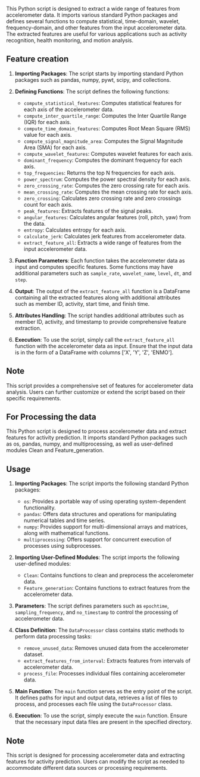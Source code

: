 This Python script is designed to extract a wide range of features from accelerometer data. It imports various standard Python packages and defines several functions to compute statistical, time-domain, wavelet, frequency-domain, and other features from the input accelerometer data. The extracted features are useful for various applications such as activity recognition, health monitoring, and motion analysis.

## Feature creation

1. **Importing Packages**: The script starts by importing standard Python packages such as pandas, numpy, pywt, scipy, and collections.

2. **Defining Functions**: The script defines the following functions:

    - `compute_statistical_features`: Computes statistical features for each axis of the accelerometer data.
    - `compute_inter_quartile_range`: Computes the Inter Quartile Range (IQR) for each axis.
    - `compute_time_domain_features`: Computes Root Mean Square (RMS) value for each axis.
    - `compute_signal_magnitude_area`: Computes the Signal Magnitude Area (SMA) for each axis.
    - `compute_wavelet_features`: Computes wavelet features for each axis.
    - `dominant_frequency`: Computes the dominant frequency for each axis.
    - `top_frequencies`: Returns the top N frequencies for each axis.
    - `power_spectrum`: Computes the power spectral density for each axis.
    - `zero_crossing_rate`: Computes the zero crossing rate for each axis.
    - `mean_crossing_rate`: Computes the mean crossing rate for each axis.
    - `zero_crossing`: Calculates zero crossing rate and zero crossings count for each axis.
    - `peak_features`: Extracts features of the signal peaks.
    - `angular_features`: Calculates angular features (roll, pitch, yaw) from the data.
    - `entropy`: Calculates entropy for each axis.
    - `calculate_jerk`: Calculates jerk features from accelerometer data.
    - `extract_feature_all`: Extracts a wide range of features from the input accelerometer data.

3. **Function Parameters**: Each function takes the accelerometer data as input and computes specific features. Some functions may have additional parameters such as `sample_rate`, `wavelet_name`, `level`, `dt`, and `step`.

4. **Output**: The output of the `extract_feature_all` function is a DataFrame containing all the extracted features along with additional attributes such as member ID, activity, start time, and finish time.

5. **Attributes Handling**: The script handles additional attributes such as member ID, activity, and timestamp to provide comprehensive feature extraction.

6. **Execution**: To use the script, simply call the `extract_feature_all` function with the accelerometer data as input. Ensure that the input data is in the form of a DataFrame with columns ['X', 'Y', 'Z', 'ENMO'].

## Note

This script provides a comprehensive set of features for accelerometer data analysis. Users can further customize or extend the script based on their specific requirements.

## For Processing the data 

This Python script is designed to process accelerometer data and extract features for activity prediction. It imports standard Python packages such as os, pandas, numpy, and multiprocessing, as well as user-defined modules Clean and Feature_generation.

## Usage

1. **Importing Packages**: The script imports the following standard Python packages:
    - `os`: Provides a portable way of using operating system-dependent functionality.
    - `pandas`: Offers data structures and operations for manipulating numerical tables and time series.
    - `numpy`: Provides support for multi-dimensional arrays and matrices, along with mathematical functions.
    - `multiprocessing`: Offers support for concurrent execution of processes using subprocesses.

2. **Importing User-Defined Modules**: The script imports the following user-defined modules:
    - `Clean`: Contains functions to clean and preprocess the accelerometer data.
    - `Feature_generation`: Contains functions to extract features from the accelerometer data.

3. **Parameters**: The script defines parameters such as `epochtime`, `sampling_frequency`, and `no_timestamp` to control the processing of accelerometer data.

4. **Class Definition**: The `DataProcessor` class contains static methods to perform data processing tasks:
    - `remove_unused_data`: Removes unused data from the accelerometer dataset.
    - `extract_features_from_interval`: Extracts features from intervals of accelerometer data.
    - `process_file`: Processes individual files containing accelerometer data.

5. **Main Function**: The `main` function serves as the entry point of the script. It defines paths for input and output data, retrieves a list of files to process, and processes each file using the `DataProcessor` class.

6. **Execution**: To use the script, simply execute the `main` function. Ensure that the necessary input data files are present in the specified directory.

## Note

This script is designed for processing accelerometer data and extracting features for activity prediction. Users can modify the script as needed to accommodate different data sources or processing requirements.
